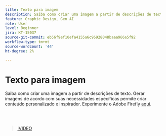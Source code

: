 ```yaml
---
title: Texto para imagem
description: Saiba como criar uma imagem a partir de descrições de texto
feature: Graphic Design, Gen AI
role: User
level: Beginner
jira: KT-15037
source-git-commit: eb56f9ef10efa4155a6c96928048baaa966a5f92
workflow-type: tm+mt
source-wordcount: '44'
ht-degree: 2%

---
```


# Texto para imagem

Saiba como criar uma imagem a partir de descrições de texto. Gerar imagens de acordo com suas necessidades específicas permite criar conteúdo personalizado e inspirador. Experimente o Adobe Firefly [aqui](https://firefly.adobe.com/).

<br> 

>[!VIDEO](https://video.tv.adobe.com/v/3427608?quality=12&learn=on&hidetitle=true)

